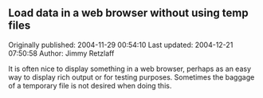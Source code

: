 ## Load data in a web browser without using temp files 
Originally published: 2004-11-29 00:54:10 
Last updated: 2004-12-21 07:50:58 
Author: Jimmy Retzlaff 
 
It is often nice to display something in a web browser, perhaps as an easy way to display rich output or for testing purposes. Sometimes the baggage of a temporary file is not desired when doing this.